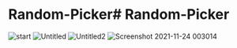 # Random-Picker# Random-Picker
![start](https://user-images.githubusercontent.com/77494902/143139922-102fee90-c88b-4fc2-8096-e27ab9fc0dfa.gif)
![Untitled](https://user-images.githubusercontent.com/77494902/143145679-8d93ce80-5b57-4723-a778-18076e2ee18e.png)
![Untitled2](https://user-images.githubusercontent.com/77494902/143145682-4b66a1cf-9175-4c0d-931b-06fd6a64e995.png)
![Screenshot 2021-11-24 003014](https://user-images.githubusercontent.com/77494902/143145703-4cde9421-81c2-4e72-89ce-a5784bcf26bf.jpg)
